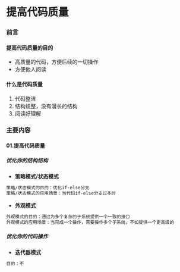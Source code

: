 # 提高代码质量

### 前言

#### 提高代码质量的目的

+ 高质量的代码，方便后续的一切操作
+ 方便他人阅读

#### 什么是代码质量

1. 代码整洁
2. 结构规整，没有漫长的结构
3. 阅读好理解

### 主要内容

#### 01.提高代码质量

##### 优化你的结构结构

+ **策略模式/状态模式**

```txt
策略/状态模式的目的：优化if-else分支
策略/状态模式的应用场景：当代码if-else分支过多时
```

+ **外观模式**

```txt
外观模式的目的：通过为多个复杂的子系统提供一个一致的接口
外观模式的应用场景：当完成一个操作，需要操作多个子系统，不如提供一个更高级的
```

##### 优化你的代码操作

+ **迭代器模式**

```txt
目的：不
```

